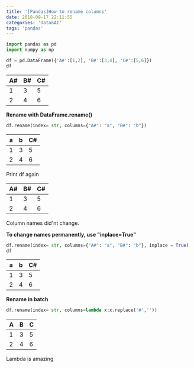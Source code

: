 ```yaml
---
title: '[Pandas]How to rename columns'
date: 2018-09-17 22:11:55
categories: 'Data&AI'
tags: 'pandas'
---
```


```python
import pandas as pd
import numpy as np

df = pd.DataFrame({'A#':[1,2], 'B#':[3,4], 'C#':[5,6]})
df
```

| A#   | B#   | C#   |
| ---- | ---- | ---- |
| 1    | 3    | 5    |
| 2    | 4    | 6    |

**Rename with DataFrame.rename()**

```python
df.rename(index= str, columns={"A#": "a", "B#": "b"})
```

| a    | b    | C#   |
| ---- | ---- | ---- |
| 1    | 3    | 5    |
| 2    | 4    | 6    |

Print df again

| A#   | B#   | C#   |
| ---- | ---- | ---- |
| 1    | 3    | 5    |
| 2    | 4    | 6    |

Column names did'nt change. 

**To change names permanently, use  "inplace=True"**

```python
df.rename(index= str, columns={"A#": "a", "B#": "b"}, inplace = True)
df
```

| a    | b    | C#   |
| ---- | ---- | ---- |
| 1    | 3    | 5    |
| 2    | 4    | 6    |

**Rename in batch**

```python
df.rename(index= str, columns=lambda x:x.replace('#',''))
```

| A    | B    | C    |
| ---- | ---- | ---- |
| 1    | 3    | 5    |
| 2    | 4    | 6    |

Lambda is amazing